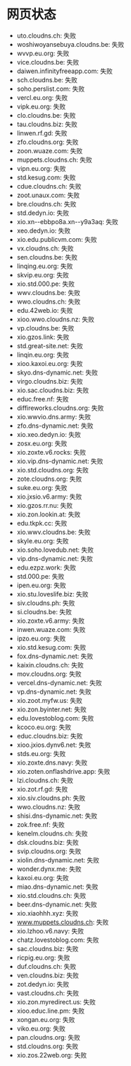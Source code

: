 # 网页状态
- uto.cloudns.ch: 失败
- woshiwoyansebuya.cloudns.be: 失败
- wvvp.eu.org: 失败
- vice.cloudns.be: 失败
- daiwen.infinityfreeapp.com: 失败
- sch.cloudns.be: 失败
- soho.perslist.com: 失败
- vercl.eu.org: 失败
- vipk.eu.org: 失败
- clo.cloudns.be: 失败
- tau.cloudns.biz: 失败
- linwen.rf.gd: 失败
- zfo.cloudns.org: 失败
- zoon.wuaze.com: 失败
- muppets.cloudns.ch: 失败
- vipn.eu.org: 失败
- std.kesug.com: 失败
- cdue.cloudns.ch: 失败
- zoot.unaux.com: 失败
- bre.cloudns.ch: 失败
- std.dedyn.io: 失败
- xio.xn--ebbpo8a.xn--y9a3aq: 失败
- xeo.dedyn.io: 失败
- xio.edu.publicvm.com: 失败
- vx.cloudns.ch: 失败
- sen.cloudns.be: 失败
- linqing.eu.org: 失败
- skvip.eu.org: 失败
- xio.std.000.pe: 失败
- wwv.cloudns.be: 失败
- wwo.cloudns.ch: 失败
- edu.42web.io: 失败
- xioo.wwo.cloudns.nz: 失败
- vp.cloudns.be: 失败
- xio.gzos.link: 失败
- std.great-site.net: 失败
- linqin.eu.org: 失败
- xioo.kaxoi.eu.org: 失败
- skyo.dns-dynamic.net: 失败
- virgo.cloudns.biz: 失败
- xio.sac.cloudns.biz: 失败
- educ.free.nf: 失败
- diffireworks.cloudns.org: 失败
- xio.wwvio.dns.army: 失败
- zfo.dns-dynamic.net: 失败
- xio.xeo.dedyn.io: 失败
- zosx.eu.org: 失败
- xio.zoxte.v6.rocks: 失败
- xio.vip.dns-dynamic.net: 失败
- xio.std.cloudns.org: 失败
- zote.cloudns.org: 失败
- suke.eu.org: 失败
- xio.jxsio.v6.army: 失败
- xio.gzos.rr.nu: 失败
- xio.zon.lookin.at: 失败
- edu.tkpk.cc: 失败
- xio.wwv.cloudns.be: 失败
- skyle.eu.org: 失败
- xio.soho.lovedub.net: 失败
- vip.dns-dynamic.net: 失败
- edu.ezpz.work: 失败
- std.000.pe: 失败
- ipen.eu.org: 失败
- xio.stu.loveslife.biz: 失败
- siv.cloudns.ph: 失败
- si.cloudns.be: 失败
- xio.zoxte.v6.army: 失败
- inwen.wuaze.com: 失败
- ipzo.eu.org: 失败
- xio.std.kesug.com: 失败
- fox.dns-dynamic.net: 失败
- kaixin.cloudns.ch: 失败
- mov.cloudns.org: 失败
- vercel.dns-dynamic.net: 失败
- vp.dns-dynamic.net: 失败
- xio.zoot.myfw.us: 失败
- xio.zon.byinter.net: 失败
- edu.lovestoblog.com: 失败
- kcoco.eu.org: 失败
- educ.cloudns.biz: 失败
- xioo.jxios.dynv6.net: 失败
- stds.eu.org: 失败
- xio.zoxte.dns.navy: 失败
- xio.zoten.onflashdrive.app: 失败
- lzi.cloudns.ch: 失败
- xio.zot.rf.gd: 失败
- xio.siv.cloudns.ph: 失败
- wwo.cloudns.nz: 失败
- shisi.dns-dynamic.net: 失败
- zok.free.nf: 失败
- kenelm.cloudns.ch: 失败
- dsk.cloudns.biz: 失败
- svip.cloudns.org: 失败
- xiolin.dns-dynamic.net: 失败
- wonder.dynx.me: 失败
- kaxoi.eu.org: 失败
- miao.dns-dynamic.net: 失败
- xio.std.cloudns.ch: 失败
- beer.dns-dynamic.net: 失败
- xio.xiaohhh.xyz: 失败
- www.muppets.cloudns.ch: 失败
- xio.lzhoo.v6.navy: 失败
- chatz.lovestoblog.com: 失败
- sac.cloudns.biz: 失败
- ricpig.eu.org: 失败
- duf.cloudns.ch: 失败
- ven.cloudns.biz: 失败
- zot.dedyn.io: 失败
- vast.cloudns.ch: 失败
- xio.zon.myredirect.us: 失败
- xioo.educ.line.pm: 失败
- xongan.eu.org: 失败
- viko.eu.org: 失败
- pan.cloudns.org: 失败
- std.cloudns.org: 失败
- xio.zos.22web.org: 失败
